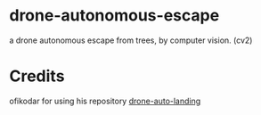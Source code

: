 # drone-autonomous-escape
a drone autonomous escape from trees, by computer vision. (cv2)

# Credits
ofikodar for using his repository [drone-auto-landing](https://github.com/ofikodar/drone-auto-landing)
